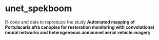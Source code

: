# unet_spekboom
R-code and data to reproduce the study <strong>Automated mapping of Portulacaria afra canopies for restoration monitoring with convolutional neural networks and heterogeneous unmanned aerial vehicle imagery</strong>

